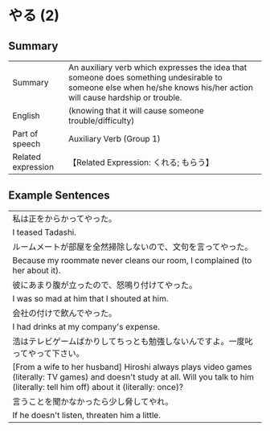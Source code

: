 # やる (2)

## Summary

<table><tr>   <td>Summary</td>   <td>An auxiliary verb which expresses the idea that someone does something undesirable to someone else when he/she knows his/her action will cause hardship or trouble.</td></tr><tr>   <td>English</td>   <td>(knowing that it will cause someone trouble/difficulty)</td></tr><tr>   <td>Part of speech</td>   <td>Auxiliary Verb (Group 1)</td></tr><tr>   <td>Related expression</td>   <td>【Related Expression: くれる; もらう】</td></tr></table>

## Example Sentences

<table><tr><td>私は正をからかってやった。</td></tr><tr><td>I teased Tadashi.</td></tr><tr><td>ルームメートが部屋を全然掃除しないので、文句を言ってやった。</td></tr><tr><td>Because my roommate never cleans our room, I complained (to her about it).</td></tr><tr><td>彼にあまり腹が立ったので、怒鳴り付けてやった。</td></tr><tr><td>I was so mad at him that I shouted at him.</td></tr><tr><td>会社の付けで飲んでやった。</td></tr><tr><td>I had drinks at my company's expense.</td></tr><tr><td>浩はテレビゲームばかりしてちっとも勉強しないんですよ。一度叱ってやって下さい。</td></tr><tr><td>[From a wife to her husband] Hiroshi always plays video games (literally: TV games) and doesn't study at all. Will you talk to him (literally: tell him off) about it (literally: once)?</td></tr><tr><td>言うことを聞かなかったら少し脅してやれ。</td></tr><tr><td>If he doesn't listen, threaten him a little.</td></tr></table>


